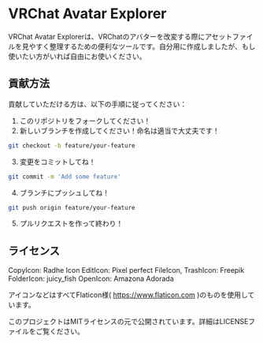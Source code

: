 # VRChat Avatar Explorer

VRChat Avatar Explorerは、VRChatのアバターを改変する際にアセットファイルを見やすく整理するための便利なツールです。自分用に作成しましたが、もし使いたい方がいれば自由にお使いください。

## 貢献方法

貢献していただける方は、以下の手順に従ってください：

1. このリポジトリをフォークしてください！
2. 新しいブランチを作成してください！命名は適当で大丈夫です！
```sh
git checkout -b feature/your-feature
```
3. 変更をコミットしてね！
```sh
git commit -m 'Add some feature'
```
4. ブランチにプッシュしてね！
```sh
git push origin feature/your-feature
```
5. プルリクエストを作って終わり！

## ライセンス
CopyIcon: Radhe Icon
EditIcon: Pixel perfect
FileIcon, TrashIcon: Freepik
FolderIcon: juicy_fish
OpenIcon: Amazona Adorada

アイコンなどはすべてFlaticon様( https://www.flaticon.com )のものを使用しています。

このプロジェクトはMITライセンスの元で公開されています。詳細はLICENSEファイルをご覧ください。
